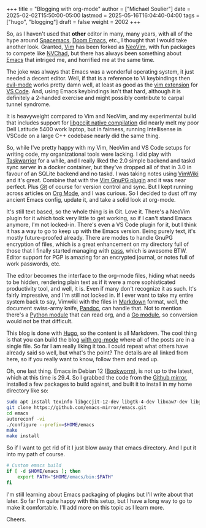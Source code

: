 +++
title = "Blogging with org-mode"
author = ["Michael Soulier"]
date = 2025-02-02T15:50:00-05:00
lastmod = 2025-05-16T16:04:40-04:00
tags = ["hugo", "blogging"]
draft = false
weight = 2002
+++

So, as I haven't used that **other** editor in many, many years, with all of the hype around [Spacemacs](https://www.spacemacs.org/), [Doom Emacs](https://github.com/doomemacs), etc., I thought that I would take another look. Granted, [Vim](http://www.vim.org) has been forked as [NeoVim](https://neovim.io/), with fun packages to compete like [NVChad](https://nvchad.com/), but there has always been something about [Emacs](https://www.gnu.org/software/emacs/) that intriged me, and horrified me at the same time.

The joke was always that Emacs was a wonderful operating system, it just needed a decent editor. Well, if that is a reference to Vi keybindings then [evil-mode](https://github.com/emacs-evil/evil) works pretty damn well, at least as good as the [vim extension](https://marketplace.visualstudio.com/items?itemName=vscodevim.vim) for [VS Code](https://code.visualstudio.com/). And, using Emacs keybindings isn't that hard, although it is definitely a 2-handed exercise and might possibly contribute to carpal tunnel syndrome.

It is heavyweight compared to Vim and NeoVim, and my experimental build that includes support for [libgccjit native compilation](https://akrl.sdf.org/gccemacs.html) did nearly melt my poor Dell Latitude 5400 work laptop, but in fairness, running Intellisense in VSCode on a large C++ codebase nearly did the same thing.

So, while I've pretty happy with my Vim, NeoVim and VS Code setups for writing code, my organizational tools were lacking. I did play with [Taskwarrior](https://taskwarrior.org/) for a while, and I really liked the 2.0 simple backend and taskd sync server in a docker container, but they've dropped all of that in 3.0 in favour of an SQLite backend and no taskd. I was taking notes using [VimWiki](https://vimwiki.github.io/) and it's great. Combine that with the [Vim GnuPG plugin](https://github.com/jamessan/vim-gnupg) and it was near perfect. Plus [Git](https://git-scm.com/) of course for version control and sync. But I kept running across articles on [Org Mode](https://orgmode.org/), and I was curious. So I decided to dust off my ancient Emacs config, update it, and take a solid look at org-mode.

It's still text based, so the whole thing is in Git. Love it. There's a NeoVim plugin for it which took very little to get working, so if I can't stand Emacs anymore, I'm not locked-in. There's even a VS Code plugin for it, but I think it has a way to go to keep up with the Emacs version. Being purely text, it's mostly future-proofed already. There are modes to handle GnuPG encryption of files, which is a great enhancement on my directory full of those that I finally started managing with [pass](https://www.passwordstore.org/), which is awesome BTW. Editor support for PGP is amazing for an encrypted journal, or notes full of work passwords, etc.

The editor becomes the interface to the org-mode files, hiding what needs to be hidden, rendering plain text as if it were a more sophisticated productivity tool, and well, it is. Even if many don't recognize it as such. It's fairly impressive, and I'm still not locked in. If I ever want to take my entire system back to say, Vimwiki with the files in [Markdown](https://www.markdownguide.org/) format, well, the document swiss-army knife, [Pandoc](https://pandoc.org/), can handle that. Not to mention there's a [Python module](https://orgparse.readthedocs.io/en/latest/) that can read org, and a [Go module](https://github.com/niklasfasching/go-org), so conversion would not be that difficult.

This blog is done with [Hugo](https://gohugo.io/), so the content is all Markdown. The cool thing is that you can build the blog [with org-mode](https://andreyor.st/posts/2022-10-16-my-blogging-setup-with-emacs-and-org-mode/) where all of the posts are in a single file. So far I am really liking it too. I could repeat what others have already said so well, but what's the point? The details are all linked from here, so if you really want to know, follow them and read up.

Oh, one last thing. Emacs in Debian 12 ([Bookworm](https://www.debian.org/releases/bookworm/)), is not up to the latest, which at this time is 29.4. So I grabbed the code from the [Github mirror](https://github.com/emacs-mirror/emacs.git), installed a few packages to build against, and built it to install in my home directory like so:

```bash
sudo apt install texinfo libgccjit-12-dev libgtk-4-dev libxaw7-dev libgnutls28-dev libgif-dev ripgrep
git clone https://github.com/emacs-mirror/emacs.git
cd emacs
autoreconf -vi
./configure --prefix=$HOME/emacs
make
make install
```

So if I want to get rid of it I just blow away that emacs directory. And I put it into my path of course.

```bash
# Custom emacs build
if [ -d $HOME/emacs ]; then
    export PATH="$HOME/emacs/bin:$PATH"
fi
```

I'm still learning about Emacs packaging of plugins but I'll write about that later. So far I'm quite happy with this setup, but I have a long way to go to make it comfortable. I'll add more on this topic as I learn more.

Cheers.
